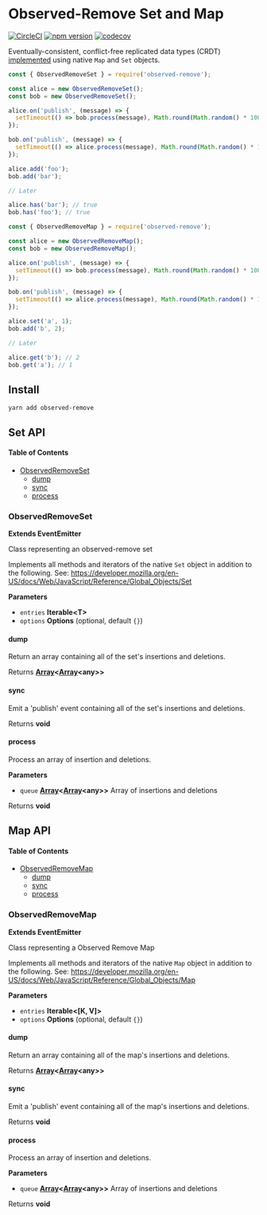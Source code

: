 # Observed-Remove Set and Map

[![CircleCI](https://circleci.com/gh/wehriam/observed-remove.svg?style=svg)](https://circleci.com/gh/wehriam/observed-remove) [![npm version](https://badge.fury.io/js/observed-remove.svg)](http://badge.fury.io/js/observed-remove) [![codecov](https://codecov.io/gh/wehriam/observed-remove/branch/master/graph/badge.svg)](https://codecov.io/gh/wehriam/observed-remove)

Eventually-consistent, conflict-free replicated data types (CRDT) [implemented](https://github.com/wehriam/observed-remove/blob/master/src/index.js) using native `Map` and `Set` objects.

```js
const { ObservedRemoveSet } = require('observed-remove');

const alice = new ObservedRemoveSet();
const bob = new ObservedRemoveSet();

alice.on('publish', (message) => {
  setTimeout(() => bob.process(message), Math.round(Math.random() * 1000));
});

bob.on('publish', (message) => {
  setTimeout(() => alice.process(message), Math.round(Math.random() * 1000));
});

alice.add('foo');
bob.add('bar');

// Later

alice.has('bar'); // true
bob.has('foo'); // true
```

```js
const { ObservedRemoveMap } = require('observed-remove');

const alice = new ObservedRemoveMap();
const bob = new ObservedRemoveMap();

alice.on('publish', (message) => {
  setTimeout(() => bob.process(message), Math.round(Math.random() * 1000));
});

bob.on('publish', (message) => {
  setTimeout(() => alice.process(message), Math.round(Math.random() * 1000));
});

alice.set('a', 1);
bob.add('b', 2);

// Later

alice.get('b'); // 2
bob.get('a'); // 1
```

## Install

`yarn add observed-remove`

## Set API

<!-- Generated by documentation.js. Update this documentation by updating the source code. -->

#### Table of Contents

-   [ObservedRemoveSet](#observedremoveset)
    -   [dump](#dump)
    -   [sync](#sync)
    -   [process](#process)

### ObservedRemoveSet

**Extends EventEmitter**

Class representing an observed-remove set

Implements all methods and iterators of the native `Set` object in addition to the following.
See: <https://developer.mozilla.org/en-US/docs/Web/JavaScript/Reference/Global_Objects/Set>

**Parameters**

-   `entries` **Iterable&lt;T>** 
-   `options` **Options**  (optional, default `{}`)

#### dump

Return an array containing all of the set's insertions and deletions.

Returns **[Array](https://developer.mozilla.org/docs/Web/JavaScript/Reference/Global_Objects/Array)&lt;[Array](https://developer.mozilla.org/docs/Web/JavaScript/Reference/Global_Objects/Array)&lt;any>>** 

#### sync

Emit a 'publish' event containing all of the set's insertions and deletions.

Returns **void** 

#### process

Process an array of insertion and deletions.

**Parameters**

-   `queue` **[Array](https://developer.mozilla.org/docs/Web/JavaScript/Reference/Global_Objects/Array)&lt;[Array](https://developer.mozilla.org/docs/Web/JavaScript/Reference/Global_Objects/Array)&lt;any>>** Array of insertions and deletions

Returns **void** 

## Map API

<!-- Generated by documentation.js. Update this documentation by updating the source code. -->

#### Table of Contents

-   [ObservedRemoveMap](#observedremovemap)
    -   [dump](#dump)
    -   [sync](#sync)
    -   [process](#process)

### ObservedRemoveMap

**Extends EventEmitter**

Class representing a Observed Remove Map

Implements all methods and iterators of the native `Map` object in addition to the following.
See: <https://developer.mozilla.org/en-US/docs/Web/JavaScript/Reference/Global_Objects/Map>

**Parameters**

-   `entries` **Iterable&lt;\[K, V]>** 
-   `options` **Options**  (optional, default `{}`)

#### dump

Return an array containing all of the map's insertions and deletions.

Returns **[Array](https://developer.mozilla.org/docs/Web/JavaScript/Reference/Global_Objects/Array)&lt;[Array](https://developer.mozilla.org/docs/Web/JavaScript/Reference/Global_Objects/Array)&lt;any>>** 

#### sync

Emit a 'publish' event containing all of the map's insertions and deletions.

Returns **void** 

#### process

Process an array of insertion and deletions.

**Parameters**

-   `queue` **[Array](https://developer.mozilla.org/docs/Web/JavaScript/Reference/Global_Objects/Array)&lt;[Array](https://developer.mozilla.org/docs/Web/JavaScript/Reference/Global_Objects/Array)&lt;any>>** Array of insertions and deletions

Returns **void** 
